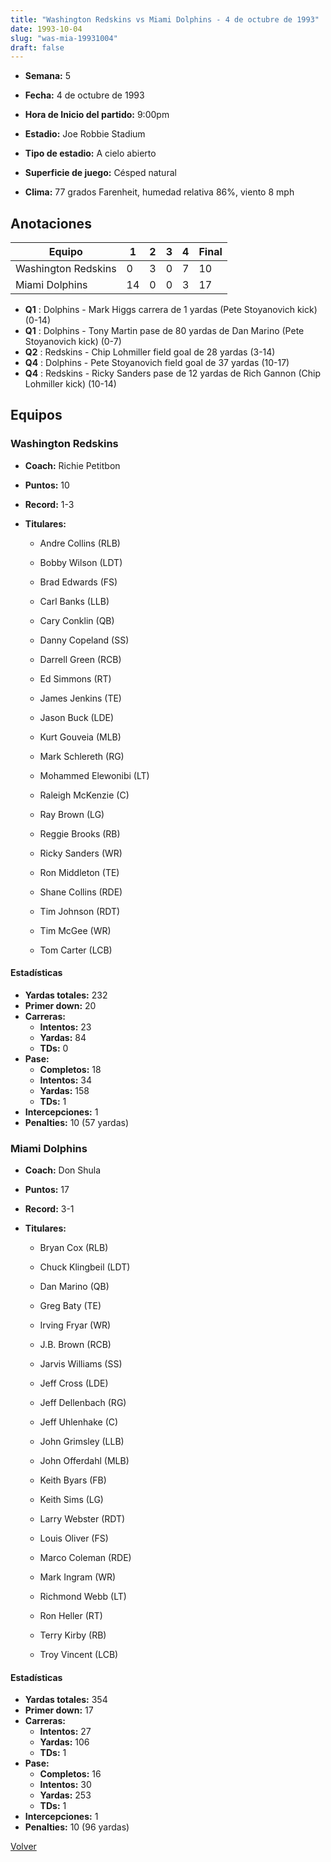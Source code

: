 ```yaml
---
title: "Washington Redskins vs Miami Dolphins - 4 de octubre de 1993"
date: 1993-10-04
slug: "was-mia-19931004"
draft: false
---
```


* **Semana:** 5
* **Fecha:** 4 de octubre de 1993

* **Hora de Inicio del partido:** 9:00pm
* **Estadio:** Joe Robbie Stadium
* **Tipo de estadio:** A cielo abierto
* **Superficie de juego:** Césped natural
* **Clima:** 77 grados Farenheit, humedad relativa 86%, viento 8 mph





## Anotaciones
| Equipo | 1 | 2 | 3 | 4 | Final |
|--------|---|---|---|---|-------|
| Washington Redskins  | 0 | 3 | 0 | 7  | 10 |
| Miami Dolphins  | 14 | 0 | 0 | 3  | 17 |
* **Q1** : Dolphins - Mark Higgs carrera de 1 yardas (Pete Stoyanovich kick) (0-14)
* **Q1** : Dolphins - Tony Martin pase de 80 yardas de Dan Marino (Pete Stoyanovich kick) (0-7)
* **Q2** : Redskins - Chip Lohmiller field goal de 28 yardas (3-14)
* **Q4** : Dolphins - Pete Stoyanovich field goal de 37 yardas (10-17)
* **Q4** : Redskins - Ricky Sanders pase de 12 yardas de Rich Gannon (Chip Lohmiller kick) (10-14)


## Equipos


### Washington Redskins
* **Coach:** Richie Petitbon
* **Puntos:** 10
* **Record:** 1-3
* **Titulares:** 

  * Andre Collins (RLB) 

  * Bobby Wilson (LDT) 

  * Brad Edwards (FS) 

  * Carl Banks (LLB) 

  * Cary Conklin (QB) 

  * Danny Copeland (SS) 

  * Darrell Green (RCB) 

  * Ed Simmons (RT) 

  * James Jenkins (TE) 

  * Jason Buck (LDE) 

  * Kurt Gouveia (MLB) 

  * Mark Schlereth (RG) 

  * Mohammed Elewonibi (LT) 

  * Raleigh McKenzie (C) 

  * Ray Brown (LG) 

  * Reggie Brooks (RB) 

  * Ricky Sanders (WR) 

  * Ron Middleton (TE) 

  * Shane Collins (RDE) 

  * Tim Johnson (RDT) 

  * Tim McGee (WR) 

  * Tom Carter (LCB) 

#### Estadísticas
* **Yardas totales:** 232
* **Primer down:** 20
* **Carreras:**
  * **Intentos:** 23
  * **Yardas:** 84
  * **TDs:** 0
* **Pase:**
  * **Completos:** 18
  * **Intentos:** 34
  * **Yardas:** 158
  * **TDs:** 1
* **Intercepciones:** 1
* **Penalties:** 10 (57 yardas)

### Miami Dolphins
* **Coach:** Don Shula
* **Puntos:** 17
* **Record:** 3-1
* **Titulares:** 

  * Bryan Cox (RLB) 

  * Chuck Klingbeil (LDT) 

  * Dan Marino (QB) 

  * Greg Baty (TE) 

  * Irving Fryar (WR) 

  * J.B. Brown (RCB) 

  * Jarvis Williams (SS) 

  * Jeff Cross (LDE) 

  * Jeff Dellenbach (RG) 

  * Jeff Uhlenhake (C) 

  * John Grimsley (LLB) 

  * John Offerdahl (MLB) 

  * Keith Byars (FB) 

  * Keith Sims (LG) 

  * Larry Webster (RDT) 

  * Louis Oliver (FS) 

  * Marco Coleman (RDE) 

  * Mark Ingram (WR) 

  * Richmond Webb (LT) 

  * Ron Heller (RT) 

  * Terry Kirby (RB) 

  * Troy Vincent (LCB) 

#### Estadísticas
* **Yardas totales:** 354
* **Primer down:** 17
* **Carreras:**
  * **Intentos:** 27
  * **Yardas:** 106
  * **TDs:** 1
* **Pase:**
  * **Completos:** 16
  * **Intentos:** 30
  * **Yardas:** 253
  * **TDs:** 1
* **Intercepciones:** 1
* **Penalties:** 10 (96 yardas)


[Volver](/historia/1993)
